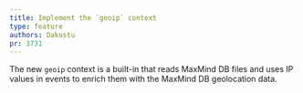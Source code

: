 ```yaml
---
title: Implement the `geoip` context
type: feature
authors: Dakostu
pr: 3731
---
```


The new `geoip` context is a built-in that reads MaxMind DB files and uses IP
values in events to enrich them with the MaxMind DB geolocation data.
